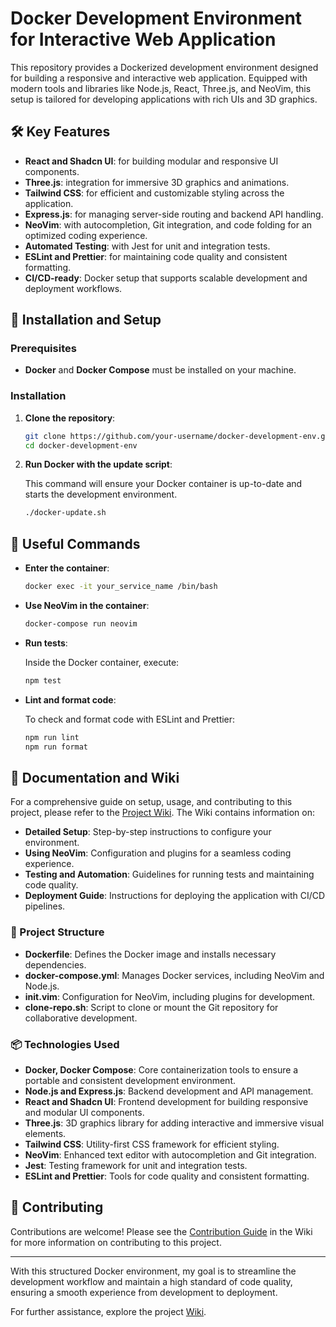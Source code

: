 # Docker Development Environment for Interactive Web Application

This repository provides a Dockerized development environment designed for building a responsive and interactive web application. Equipped with modern tools and libraries like Node.js, React, Three.js, and NeoVim, this setup is tailored for developing applications with rich UIs and 3D graphics.

## 🛠 Key Features

- **React and Shadcn UI**: for building modular and responsive UI components.
- **Three.js**: integration for immersive 3D graphics and animations.
- **Tailwind CSS**: for efficient and customizable styling across the application.
- **Express.js**: for managing server-side routing and backend API handling.
- **NeoVim**: with autocompletion, Git integration, and code folding for an optimized coding experience.
- **Automated Testing**: with Jest for unit and integration tests.
- **ESLint and Prettier**: for maintaining code quality and consistent formatting.
- **CI/CD-ready**: Docker setup that supports scalable development and deployment workflows.

## 🚀 Installation and Setup

### Prerequisites

- **Docker** and **Docker Compose** must be installed on your machine.

### Installation

1. **Clone the repository**:
   ```bash
   git clone https://github.com/your-username/docker-development-env.git
   cd docker-development-env

2. **Run Docker with the update script**:

    This command will ensure your Docker container is up-to-date and starts the development environment.
    ```bash
    ./docker-update.sh

## 📄 Useful Commands
- **Enter the container**:
    ```bash
    docker exec -it your_service_name /bin/bash
- **Use NeoVim in the container**:
    ```bash
    docker-compose run neovim
- **Run tests**:

    Inside the Docker container, execute:
    ```bash
    npm test
- **Lint and format code**:

    To check and format code with ESLint and Prettier:
    ```bash
    npm run lint
    npm run format

## 📖 Documentation and Wiki
For a comprehensive guide on setup, usage, and contributing to this project, please refer to the [Project Wiki](https://github.com/Gregory-Marquiset/docker_env_gmarquis/wiki). The Wiki contains information on:

- **Detailed Setup**: Step-by-step instructions to configure your environment.
- **Using NeoVim**: Configuration and plugins for a seamless coding experience.
- **Testing and Automation**: Guidelines for running tests and maintaining code quality.
- **Deployment Guide**: Instructions for deploying the application with CI/CD pipelines.

### 📂 Project Structure
- **Dockerfile**: Defines the Docker image and installs necessary dependencies.
- **docker-compose.yml**: Manages Docker services, including NeoVim and Node.js.
- **init.vim**: Configuration for NeoVim, including plugins for development.
- **clone-repo.sh**: Script to clone or mount the Git repository for collaborative development.

### 📦 Technologies Used
- **Docker, Docker Compose**: Core containerization tools to ensure a portable and consistent development environment.
- **Node.js and Express.js**: Backend development and API management.
- **React and Shadcn UI**: Frontend development for building responsive and modular UI components.
- **Three.js**: 3D graphics library for adding interactive and immersive visual elements.
- **Tailwind CSS**: Utility-first CSS framework for efficient styling.
- **NeoVim**: Enhanced text editor with autocompletion and Git integration.
- **Jest**: Testing framework for unit and integration tests.
- **ESLint and Prettier**: Tools for code quality and consistent formatting.

## 🤝 Contributing
Contributions are welcome! Please see the [Contribution Guide](https://github.com/Gregory-Marquiset/docker_env_gmarquis/wiki/Contribution-Guide) in the Wiki for more information on contributing to this project.
___
With this structured Docker environment, my goal is to streamline the development workflow and maintain a high standard of code quality, ensuring a smooth experience from development to deployment.

For further assistance, explore the project [Wiki](https://github.com/Gregory-Marquiset/docker_env_gmarquis/wiki).
